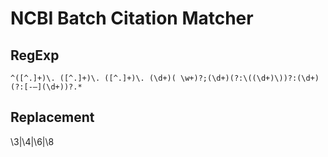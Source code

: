 # NCBI Batch Citation Matcher

## RegExp
```regex
^([^.]+)\. ([^.]+)\. ([^.]+)\. (\d+)( \w+)?;(\d+)(?:\((\d+)\))?:(\d+)(?:[-–](\d+))?.*
```

## Replacement
\3|\4|\6|\8
